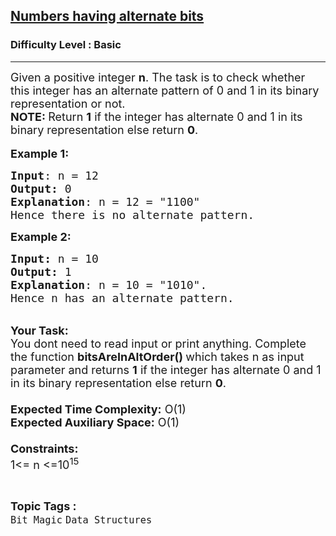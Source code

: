 <h2><a href="https://practice.geeksforgeeks.org/problems/product-of-digits4348/1">Numbers having alternate bits</a></h2><h3>Difficulty Level : Basic</h3><hr><div class="problems_problem_content__Xm_eO"><p><span style="font-size:18px">Given a positive integer <strong>n</strong>. The task is to check whether this integer has an alternate pattern of 0 and 1 in its binary representation or not.<br>
<strong>NOTE: </strong>Return&nbsp;<strong>1</strong>&nbsp;if the integer has alternate 0 and 1 in its binary representation else return&nbsp;<strong>0</strong>.</span>&nbsp;<br>
<br>
<span style="font-size:18px"><strong>Example 1:</strong></span></p>

<pre><span style="font-size:18px"><strong>Input</strong>: n = 12
<strong>Output:</strong>&nbsp;0&nbsp;
<strong>Explanation</strong>: n = 12 = "1100" 
Hence there is no alternate pattern.
</span></pre>

<p><span style="font-size:18px"><strong>Example 2:</strong></span></p>

<pre><span style="font-size:18px"><strong>Input: </strong>n = 10
<strong>Output:&nbsp;</strong>1
<strong>Explanation</strong>: n = 10 = "1010".
Hence n has an alternate pattern.</span>
</pre>

<p><br>
<span style="font-size:18px"><strong>Your Task:&nbsp;&nbsp;</strong><br>
You dont need to read input or print anything. Complete the function <strong>bitsAreInAltOrder()&nbsp;</strong>which takes n&nbsp;as input parameter and returns&nbsp;<strong>1</strong>&nbsp;if the integer has alternate 0 and 1 in its binary representation else return&nbsp;<strong>0</strong>.<br>
<br>
<strong>Expected Time Complexity:</strong> O(1)<br>
<strong>Expected Auxiliary Space:</strong> O(1)<br>
<br>
<strong>Constraints:</strong><br>
1&lt;= n&nbsp;&lt;=10<sup>15</sup></span></p>
</div><br><p><span style=font-size:18px><strong>Topic Tags : </strong><br><code>Bit Magic</code>&nbsp;<code>Data Structures</code>&nbsp;
